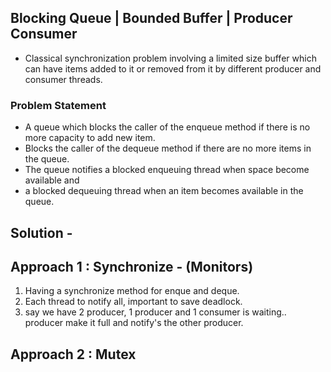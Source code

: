 
## Blocking Queue | Bounded Buffer | Producer Consumer 

* Classical synchronization problem involving a limited size buffer which can have items added to it or
removed from it by different producer and consumer threads. 


### Problem Statement 

* A queue which blocks the caller of the enqueue method if there is no more capacity to add new item. 
* Blocks the caller of the dequeue method if there are no more items in the queue. 
* The queue notifies a blocked enqueuing thread when space become available and
* a blocked dequeuing thread when an item becomes available in the queue. 



## Solution - 


## Approach 1 : Synchronize - (Monitors)

1. Having a synchronize method for enque and deque. 
2. Each thread to notify all, important to save deadlock. 
3. say we have 2 producer, 1 producer and 1 consumer is waiting.. producer make it full and notify's the other producer.

## Approach 2 : Mutex 

